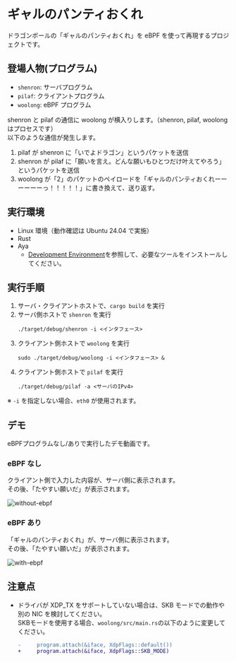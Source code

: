 # ギャルのパンティおくれ

ドラゴンボールの「ギャルのパンティおくれ」を eBPF を使って再現するプロジェクトです。  

## 登場人物(プログラム)

- `shenron`: サーバプログラム
- `pilaf`: クライアントプログラム
- `woolong`: eBPF プログラム

shenron と pilaf の通信に woolong が横入りします。（shenron, pilaf, woolong はプロセスです）  
以下のような通信が発生します。  

1. pilaf が shenron に「いでよドラゴン」というパケットを送信
2. shenron が pilaf に「願いを言え。どんな願いもひとつだけ叶えてやろう」というパケットを送信
3. woolong が「2」のパケットのペイロードを「ギャルのパンティおくれーーーーーーっ！！！！！」に書き換えて、送り返す。

## 実行環境

- Linux 環境（動作確認は Ubuntu 24.04 で実施）
- Rust
- Aya
   - [Development Environment](https://aya-rs.dev/book/start/development/)を参照して、必要なツールをインストールしてください。  

## 実行手順

1) サーバ・クライアントホストで、`cargo build` を実行
2) サーバ側ホストで `shenron` を実行
   ```
   ./target/debug/shenron -i <インタフェース>
   ```
3) クライアント側ホストで `woolong` を実行
   ```
   sudo ./target/debug/woolong -i <インタフェース> &
   ```
4) クライアント側ホストで `pilaf` を実行
   ```
   ./target/debug/pilaf -a <サーバのIPv4>
   ```

※ `-i` を指定しない場合、`eth0` が使用されます。


## デモ

eBPFプログラムなし/ありで実行したデモ動画です。  

### eBPF なし

クライアント側で入力した内容が、サーバ側に表示されます。  
その後、「たやすい願いだ」が表示されます。  

![without-ebpf](./demo/without_ebpf.gif)

### eBPF あり

「ギャルのパンティおくれ」が、サーバ側に表示されます。  
その後、「たやすい願いだ」が表示されます。  

![with-ebpf](./demo/with_ebpf.gif)

## 注意点

- ドライバが XDP_TX をサポートしていない場合は、SKB モードでの動作や別の NIC を検討してください。  
  SKBモードを使用する場合、`woolong/src/main.rs`の以下のように変更してください。
  ```diff
  -     program.attach(&iface, XdpFlags::default())
  +     program.attach(&iface, XdpFlags::SKB_MODE)
  ```

